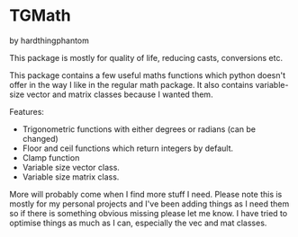# TGMath
by hardthingphantom

This package is mostly for quality of life, reducing casts, conversions etc.

This package contains a few useful maths functions which python doesn't offer in the way I like in the regular math package.
It also contains variable-size vector and matrix classes because I wanted them.

Features:
- Trigonometric functions with either degrees or radians (can be changed)
- Floor and ceil functions which return integers by default.
- Clamp function
- Variable size vector class.
- Variable size matrix class.

More will probably come when I find more stuff I need.
Please note this is mostly for my personal projects and I've been adding things as I need them so if there is something obvious missing please let me know. I have tried to optimise things as much as I can, especially the vec and mat classes.
